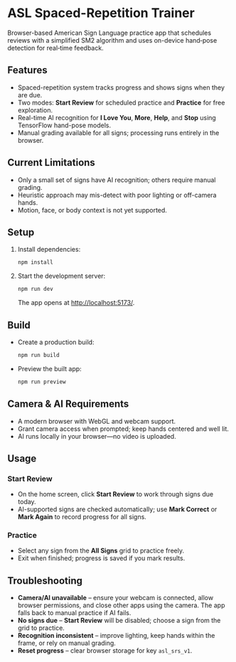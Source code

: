 # ASL Spaced-Repetition Trainer

Browser-based American Sign Language practice app that schedules reviews with a simplified SM2 algorithm and uses on-device hand‑pose detection for real‑time feedback.

## Features

- Spaced-repetition system tracks progress and shows signs when they are due.
- Two modes: **Start Review** for scheduled practice and **Practice** for free exploration.
- Real-time AI recognition for **I Love You**, **More**, **Help**, and **Stop** using TensorFlow hand-pose models.
- Manual grading available for all signs; processing runs entirely in the browser.

## Current Limitations

- Only a small set of signs have AI recognition; others require manual grading.
- Heuristic approach may mis-detect with poor lighting or off-camera hands.
- Motion, face, or body context is not yet supported.

## Setup

1. Install dependencies:
   ```bash
   npm install
   ```
2. Start the development server:
   ```bash
   npm run dev
   ```
   The app opens at <http://localhost:5173/>.

## Build

- Create a production build:
  ```bash
  npm run build
  ```
- Preview the built app:
  ```bash
  npm run preview
  ```

## Camera & AI Requirements

- A modern browser with WebGL and webcam support.
- Grant camera access when prompted; keep hands centered and well lit.
- AI runs locally in your browser—no video is uploaded.

## Usage

### Start Review

- On the home screen, click **Start Review** to work through signs due today.
- AI-supported signs are checked automatically; use **Mark Correct** or **Mark Again** to record progress for all signs.

### Practice

- Select any sign from the **All Signs** grid to practice freely.
- Exit when finished; progress is saved if you mark results.

## Troubleshooting

- **Camera/AI unavailable** – ensure your webcam is connected, allow browser permissions, and close other apps using the camera. The app falls back to manual practice if AI fails.
- **No signs due** – **Start Review** will be disabled; choose a sign from the grid to practice.
- **Recognition inconsistent** – improve lighting, keep hands within the frame, or rely on manual grading.
- **Reset progress** – clear browser storage for key `asl_srs_v1`.


